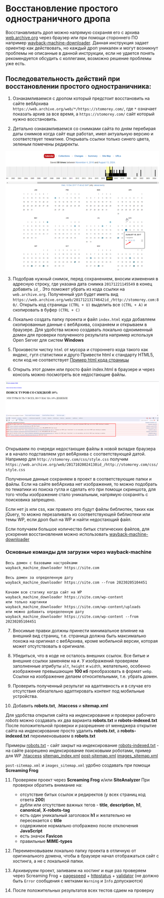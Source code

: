 # Восстановление простого одностраничного дропа

Восстанавливать дроп можно напрямую сохраняя его с архива [web.archive.org](https://web.archive.org) через браузер или при помощи стороннего ПО например [wayback-machine-downloader](https://github.com/hartator/wayback-machine-downloader). Данная инструкция задает ориентир как действовать, но каждый дроп уникален и могут возникнут проблемы не описанные в данной инструкции, если не удается понять рекомендуется обсудить с коллегами, возможно решение проблемы уже есть.

## Последовательность действий при восстановлении простого одностраничника:
1. Ознакамливаемся с дропом который предстоит восстановить на сайте вебАрхива `https://web.archive.org/web/*/https://stomorey.com/`, где `*` означает показать архив за все время, а `https://stomorey.com/` сайт который нужно восстановить.

2. Детально ознакамливаемся со снимками сайта по дням перебирая даты снимков когда сайт еще работал, имел актуальную версию и соответствует тематике. Открывать ссылки только синего цвета, зеленым помечены редиректы.

![First image](images/img_01.png?raw=true)

3. Подобрав нужный снимок, перед сохранением, вносим изменения в адресную строку, где указана дата снимка `20171221145549` в конец добавить `id_`. Это поможет убрать из кода ссылки на `web.archive.org`. Полученный урл будет иметь вид `https://web.archive.org/web/20171213174642id_/http://stomorey.com:80/`. Открыть код страницы `(CTRL + U)` выделить все `(CTRL + А)` и скопировать в буфер `(CTRL + С)`

4. Локально создать папку проекта и файл `index.html` куда добавляем скопированные данные с вебАрхива, сохраняем и открываем в браузере.
Для удобства можно создавать локально одноименный домен для проверки полученного результата например используя Open Server для систем **Windows**

5. Произвести чистку `html` от мусора и стороннего кода такого как яндекс, гугл статистики и друго
Привести html к стандарту HTML5, если код не соответствует
[Пример html кода страницы](index.html)

6. Открыть этот домен или просто файл index.html в браузере и через консоль можно посмотреть все недостающие файлы.

![First image](images/img_02.png?raw=true)

Открываем по очереди недостающие файлы в новой вкладке браузера и в начало подставляем урл вебАрхива с соответствующей датой.
Например для `http://stomorey.com/css/style.css` получим `https://web.archive.org/web/20171020024130id_/http://stomorey.com/css/style.css`

Полученные данные сохраняем в проект в соответствующие папки и файлы. Если на сайте вебАрхива нет изображения, то можно подобрать по тематики из поиска гугла и сделать его при помощи скриншота, для того чтобы изображение стало уникальным, напрямую сохранять с поисковика запрещено.

Если нет js или css, как правило это будут файлы библиотек, таких как jQuery, то можно перезаливать из соответствующей библиотеки или темы WP, если дроп был на WP и найти недостающий файл.

Если получаем большое количество битых статических файлов, для ускорения восстановления можно использовать [wayback-machine-downloader](https://github.com/hartator/wayback-machine-downloader)


### Основные команды для загрузки через wayback-machine
```
Весь домен с базовыми настройками
wayback_machine_downloader https://site.com

Весь домен за определенную дату
wayback_machine_downloader https://site.com --from 20230205104451

Качаем всю статику когда сайт на WP
wayback_machine_downloader https://site.com/wp-content
или только картинки
wayback_machine_downloader https://site.com/wp-content/uploads
или можно добавить определенную дату
wayback_machine_downloader https://site.com/wp-content --from 20230205104451
```

7. Вносимые правки должны принести минимальное влияние на внешний вид страниц, т.е. страница должна быть максимально похожа на оригинал с вебАрхива, кроме мобильной версии, которая может отсутствовать в оригинале.

8. Убедиться, что в коде не осталось внешних ссылок. Все битые и внешние ссылки заменяем на `#`. У изображений проверяем заполненные атрибуты `alt`, `height` и `width`, желательно, особенно изображение превышающие **100 кб** преобразовать в формат `webp`. Ссылки на изображение делаем относительными, т.е. убрать домен.

9. Проверить полученный результат на адаптивность и в случае его отсутствия обязательно адаптировать контент под мобильные устройства.

10. Добавить **robots.txt**, .**htaccess** и **sitemap.xml**

Для удобства открытия сайта на индексирование и проверки рабочего *robots* можно создавать их два варианта **robots.txt** и **robots-indexed.txt**
После положительной проверки и разрешение от менеджера открытие сайта на индексирование просто удалить **robots.txt**, а **robots-indexed.txt** переименовываем в **robots.txt**

Примеры
[robots.txt](robots.txt) - сайт закрыт на индексирование
[robots-indexed.txt](robots-indexed.txt) - на сайте разрешено индексирование поисковыми роботами, пример для WP
[.htaccess](.htaccess)
[sitemap_index.xml](sitemap_index.xml)
[post-sitemap.xml](post-sitemap.xml)
[images_sitemap.xml](images_sitemap.xml)

`post-sitemap.xml` и `images_sitemap.xml` удобно создавать при помощи  **Screaming Frog**

11. Проверяем проект через **Screaming Frog** и/или **SiteAnalyzer**
    При проверки обратить внимание на:
    - отсутствие битых ссылок и редиректов (у всех страниц код ответа **200**)
    - дубли или отсутствие важных тегов - **title**, **description**, **h1**, **canonical**, **X-robots-tag**
    - есть один уникальный заголовок **h1** и желательно не пересекается с **title**
    - содержимое нормально отображено после отключения **JavaScript**
    - есть значок **Favicon**
    - правильные **MIME-types**

12. Переименовываем локально папку проекта в отличную от оригинального домена, чтобы в браузере начал отображаться сайт с хостинга, а не с локальной папки.

13. Архивируем проект, заливаем на хостинг и еще раз проверяем через Screaming Frog + [pagespeed](https://pagespeed.web.dev/) + [httpstatus](https://httpstatus.io/) + [validator](https://validator.w3.org) (не должно быть `Error` сообщения с метками `Warning` и `Info` допускаются)

14. После положительных результатов всех тестов сдаем на проверку
